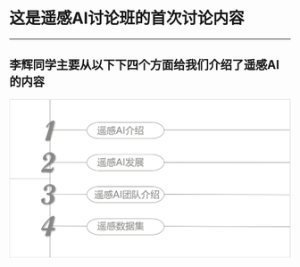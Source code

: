 # 这是遥感AI讨论班的首次讨论内容
-----------------------------
## 李辉同学主要从以下下四个方面给我们介绍了遥感AI的内容
![替代文本](Snipaste_2023-12-22_20-20-48.png)


